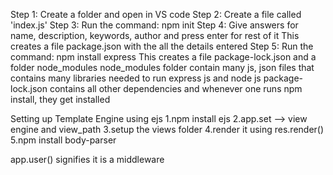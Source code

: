 Step 1: Create a folder and open in VS code
Step 2: Create a file called 'index.js'
Step 3: Run the command: npm init
Step 4: Give answers for name, description, keywords, author and press enter for rest of it
This creates a file package.json with the all the details entered
Step 5: Run the command: npm install express
This creates a file package-lock.json and a folder node_modules
node_modules folder contain many js, json files that contains many libraries needed to run express js and node js
package-lock.json contains all other dependencies and whenever one runs npm install, they get installed

Setting up Template Engine using ejs
1.npm install ejs
2.app.set --> view engine and view_path
3.setup the views folder
4.render it using res.render()
5.npm install body-parser

app.user() signifies it is a middleware
